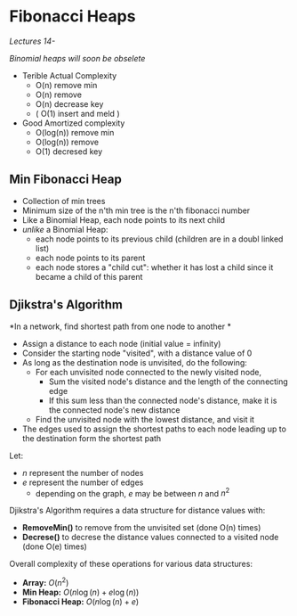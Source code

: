 Fibonacci Heaps
===============

*Lectures 14-*

*Binomial heaps will soon be obselete*

* Terible Actual Complexity
	* O(n) remove min
	* O(n) remove
	* O(n) decrease key
	* ( O(1) insert and meld )
* Good Amortized complexity
	* O(log(n)) remove min
	* O(log(n)) remove
	* O(1) decresed key

Min Fibonacci Heap
------------------

* Collection of min trees
* Minimum size of the n'th min tree is the n'th fibonacci number
* Like a Binomial Heap, each node points to its next child
* *unlike* a Binomial Heap:
	* each node points to its previous child (children are in a doubl linked list)
	* each node points to its parent
	* each node stores a "child cut": whether it has lost a child since it became a child of this parent



Djikstra's Algorithm
--------------------

*In a network, find shortest path from one node to another *

* Assign a distance to each node (initial value = infinity)
* Consider the starting node "visited", with a distance value of 0
* As long as the destination node is unvisited, do the following:
	* For each unvisited node connected to the newly visited node, 
		* Sum the visited node's distance and the length of the connecting edge
		* If this sum less than the connected node's distance, make it is the connected node's new distance
	* Find the unvisited node with the lowest distance, and visit it
* The edges used to assign the shortest paths to each node leading up to the destination form the shortest path

Let:

* *n* represent the number of nodes
* *e* represent the number of edges
	* depending on the graph, *e* may be between $n$ and $n^2$

Djikstra's Algorithm requires a data structure for distance values with:

* **RemoveMin()** to remove from the unvisited set (done O(n) times)
* **Decrese()** to decrese the distance values connected to a visited node (done O(e) times)

Overall complexity of these operations for various data structures:

* **Array:** $O(n^2)$
* **Min Heap:** $O(n\log(n)+e\log(n))$
* **Fibonacci Heap:** $O(n\log(n) + e)$

